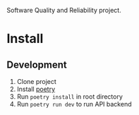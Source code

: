 Software Quality and Reliability project.

# Install

## Development

1. Clone project
2. Install [poetry](https://python-poetry.org/docs/#installation) 
3. Run `poetry install` in root directory
4. Run `poetry run dev` to run API backend
